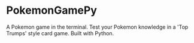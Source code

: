 # PokemonGamePy
A Pokemon game in the terminal. Test your Pokemon knowledge in a 'Top Trumps' style card game. Built with Python.
